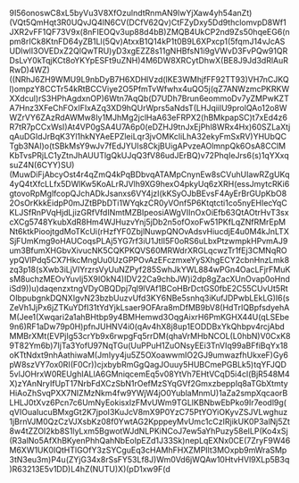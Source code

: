 9I56onoswC8xL5byVu3V8XfOzulndtRnmAN9lwYjXaw4yh54anZt)(VQt5QmHqt3R0UQvJQ4lN6CV(DCfV62Qv)CtFZyDxy5Dd9thclomvpD8Wf1JXR2vFF1QF73V9x(8nFIEOQv3up88d4bB)ZMQB4UkCP2nd9Zs50hqeEG6(npm8rICk8KtnFD64yZB1Ll(5Qv)AtxxB1Q14kP1t0B9L6XPxcp1(5fqmJ14vJcASUDlwlI3OVEDxZ2QlQwTRU)yD3xgEZZ8s11gNHBfsN1i9gVWvD3FvPQw91QRDsLvY0kTqjKCt8oYKYpESFt9uZNH)4M6DW8XRCytDhwX(BE8J9Jd3dRlAuRRwD)4WZ)((NRhJ6ZH9WMU9L9nbDyB7H6XDHlVzd(lKE3WMhjfFF92TT93)VH7nCJKQl)ompzY8CCTr54kRtBCCViye2O5PfmTvWfwhx4uQO5j(qZ7ANWzmcPKRKWXXdcul)rS3HPhAgdxnOP)6Wtn7AqQb(D7UDh7Brun6eommoDv7yZMPwKZTA7Hnz3XFeChFOxIFIxAZq3XD9hQUrWprs5aNdsT(LHJqiilU9prolQAo12o8WWZrVY6ZAzRdAWMw8Iy1MJhMg2jclHaA63eFRPX2(hBMkpapSC)t7xEd4z6R7tR7pCCxWsI)At4VP0gSA4U7A6p0(eDZHJ9tnJxEjPhl8WRx4Hx)60SZLaXtjqAuDGIdJrBqK3Yl1hkNYAeEPZleiLqr3jvOMKcliLhA32ekyFmSxRV)YHUbQCTgb3NAI)o(tSBkMsY9wJv7fEdJYUIs8CkjBUigAPvzeAOlmnpQk6OsA8CClMKbTvsPRjLC1yZtnJhAUUTlgQkUJqQ3fV86udJErBQ)v72PhqIeJrs6(s)1qYXxqsuZ4N(6CYY)SU)(MuwDiFjAbcyOst4r4qZmQ4kPqBDbvqATAMpCnynEw8sCVuhUIawRZgUKq4yQ4tXfcLLfx5DWlKw5KoALrRJVlh9XG9hexO4pkyUq6zXRH(essJmytcRKi6gtovoRpMglfcopQJchADkJsanxs6VY4jzI(kKSyOJbBEvsF4AyErBrGUpKbO82OsOrKkkEidpP0mJZtBPbDTi1WYqkzCR0yVOnf5P6Ktqtcti1co5nyEHIecYqCKLJSfRnPVqHjdLjizGRfVfdINmtMZBIpeosiAWgVIInOxOiEfb63QtAOtrHvT3sxcXCg5748YkubXdR8Hm4WJHuzvYnj5jDb2n5ofOxoFw51PKfLqZNfRMrEpMNt6ktkPioojtgdMoTKcUi(rHzfYF0ZbjlNuwpQNOvAdsvHiucdjE4u0M4kJnLTXSjFUmKmg9oHAUCoqsPLAj5YG7rf3iU1JtII5F0oRS6uLbxPtzwmpkHPvmAJ9um3BfumXHGbvXivucNK5CQKPKQVS60MRWdrXRGLqcwzTr1fEj3CMNqROypQVIPdq5CX7HkcMngUu0UzGPPOvAzEFczmxeYySXhgECY2cbnHnzLmk8zq3p18(sXwb3iLjVIYrzrsVyUuNZPyf285SwhJkYWL884wPGn4OacLFjrFMuKsM8uchzMEOvYuvIj5X9IOkN4)IDV22Ca9chbJW)i2dp8gZacXUnOvap0oHndiSd9))u)daqenzxtngVDyOBQDpj7ql9lVAf1BCoHBrDctGS0fbE2C55CUvUt5RtOIbpubgnkDQNXIgvN23bzbUuzvUfd3KY6NBe5snhq3iKufJDPwbLEkLG)I6(sZeVh1JjPx6jZTKuYDfI31tYdYjkLsaer9OFAra8mDfMB9bV8(HdTrIQBpfsdyehAM(Jee1(Xwqari2a1ahBHtbp9y4BMHemwd3OqgAixrH6PmKGHX44U(qLSEbe9n6)RF1aDw79p0H)pfnJUHNV4i0(qAv4hX8j8up1EODDBxYkQhbpv4rcjAbdMMBrXMt(EVPjIg53crYb9x6rwpgFq5rrDM(qhaVrMHbNCOL(L0hbN)V0CxK89T82Ym6b)7IjTa3YofU97NqTGu(UuPPuH1ZuONsyEEi3TnVIq99aBFfiBqYx18oKTtNdxt9nhAathiwaM(JmIyy4ju5Z5OXoawwmIO2GJ9umwazfhUkxeF)Gy6pW8szVY7ox0RI(F0Cr))cjxbybRmGgQagJOuuy5HUBCmePGBLk5)tqYFJQD5vlJOHrxW0REUghIALlA6GMniqcemEq5v08YtVh7EHtVCqD5i4cl(BjR548M4X)zYAnNryIfUpT17NrbFdXCzSbN1rOefMzSYqGVf2GmxzbeppIq8aTGbXtmtyHiAoZhSvqPXX7NIZMzNkm4fw9YWjW4jO0YublaMnmU)1aZa2smpXqcaorBLHLJ0tXvz6Pcn7c6UmNyEokisxIzFMvUWm9TGLlKBNbwEbPko9Ir7eodl9g(qVIOuaIucuBMxgGt2K7jpoI3KuJcV8mX9P0YzC75PtYOYiOKyvZSJVLwghuz1jBrnVJM0QzCzVJXsbKz08f0YwtAG2KpppeyMvUmc1cCzIRjikUK0P3alNj5Zt8w4tZZOI2kb8S1lyLxm5BgwotWJdNLPKiNCoJ7ew5aYhPuzy58eILP(Ko4xSj(R3alNo5AfXhBKyenPhhQahNbEoIpEZd1J33Sk)nepLqEXNx0CE(7ZryF9W46M6XW1UK0IQtHTlGOfY3zSYCguEq3cHAMhFHXZMPIlt3MOxpb9mWraSMp3tN3eu3m)P4u(ZYjG34x8rSsFY53Lf8J)Wm0Vd6jWQAw10HtvHVl9XLp5B3q)R63213E5v1DD)L4hZ(NUTU)X)(pD1xw9F(d
